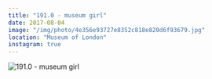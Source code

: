 ```yaml
---
title: "191.0 - museum girl"
date: 2017-08-04
image: "/img/photo/4e356e93727e8352c818e820d6f93679.jpg"
location: "Museum of London"
instagram: true
---
```


![191.0 - museum girl](/img/photo/4e356e93727e8352c818e820d6f93679.jpg)
